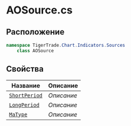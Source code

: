 
# AOSource.cs
## Расположение
```csharp
namespace TigerTrade.Chart.Indicators.Sources  
    class AOSource
```

## Свойства
| Название | Описание |
| --- | --- |
| [`ShortPeriod`](./svoistva/ShortPeriod.md) | *Описание* |
| [`LongPeriod`](./svoistva/LongPeriod.md) | *Описание* |
| [`MaType`](./svoistva/MaType.md) | *Описание* |
